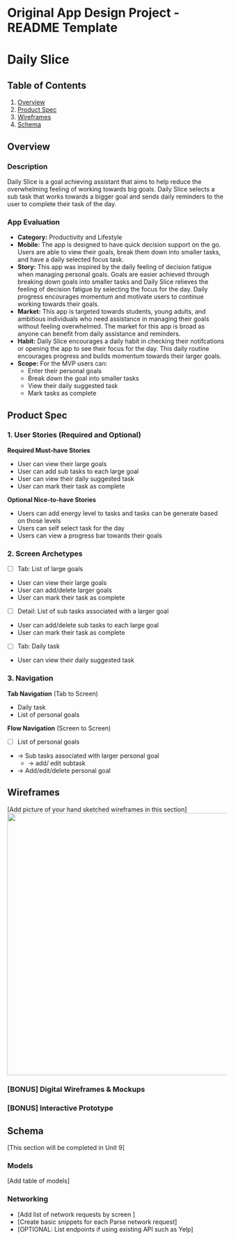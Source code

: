 Original App Design Project - README Template
===

# Daily Slice

## Table of Contents

1. [Overview](#Overview)
2. [Product Spec](#Product-Spec)
3. [Wireframes](#Wireframes)
4. [Schema](#Schema)

## Overview

### Description

Daily Slice is a goal achieving assistant that aims to help reduce the overwhelming feeling of working towards big goals. Daily Slice selects a sub task that works towards a bigger goal and sends daily reminders to the user to complete their task of the day.  
### App Evaluation

- **Category:** Productivity and Lifestyle 
- **Mobile:** The app is designed to have quick decision support on the go. Users are able to view their goals, break them down into smaller tasks, and have a daily selected focus task. 
- **Story:** This app was inspired by the daily feeling of decision fatigue when managing personal goals. Goals are easier achieved through breaking down goals into smaller tasks and Daily Slice relieves the feeling of decision fatigue by selecting the focus for the day. Daily progress encourages momentum and motivate users to continue working towards their goals. 
- **Market:** This app is targeted towards students, young adults, and ambitious individuals who need assistance in managing their goals without feeling overwhelmed. The market for this app is broad as anyone can benefit from daily assistance and reminders. 
- **Habit:** Daily Slice encourages a daily habit in checking their notifcations or opening the app to see their focus for the day. This daily routine encourages progress and builds momentum towards their larger goals. 
- **Scope:** For the MVP users can:
    - Enter their personal goals
    - Break down the goal into smaller tasks
    - View their daily suggested task 
    - Mark tasks as complete

## Product Spec

### 1. User Stories (Required and Optional)

**Required Must-have Stories**

* User can view their large goals 
* User can add sub tasks to each large goal
* User can view their daily suggested task
* User can mark their task as complete

**Optional Nice-to-have Stories**

* Users can add energy level to tasks and tasks can be generate based on those levels
* Users can self select task for the day
* Users can view a progress bar towards their goals 

### 2. Screen Archetypes

- [ ] Tab: List of large goals 
* User can view their large goals 
* User can add/delete larger goals
* User can mark their task as complete

- [ ] Detail: List of sub tasks associated with a larger goal 
* User can add/delete sub tasks to each large goal
* User can mark their task as complete

- [ ] Tab: Daily task
* User can view their daily suggested task


### 3. Navigation

**Tab Navigation** (Tab to Screen)

* Daily task 
* List of personal goals 

**Flow Navigation** (Screen to Screen)

- [ ] List of personal goals 
* -> Sub tasks associated with larger personal goal 
    * -> add/ edit subtask 
* -> Add/edit/delete personal goal 


## Wireframes

[Add picture of your hand sketched wireframes in this section]
<img src="YOUR_WIREFRAME_IMAGE_URL" width=600>

### [BONUS] Digital Wireframes & Mockups

### [BONUS] Interactive Prototype

## Schema 

[This section will be completed in Unit 9]

### Models

[Add table of models]

### Networking

- [Add list of network requests by screen ]
- [Create basic snippets for each Parse network request]
- [OPTIONAL: List endpoints if using existing API such as Yelp]

